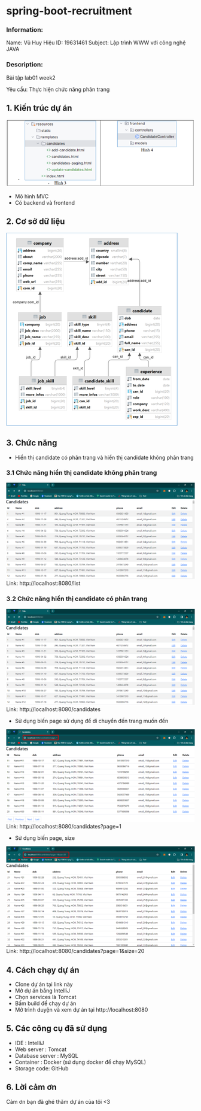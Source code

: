 # spring-boot-recruitment


### Information:

Name: Vũ Huy Hiệu
ID: 19631461
Subject: Lập trình WWW với công nghệ JAVA

### Description:

Bài tập lab01 week2

Yêu cầu: Thực hiện chức năng phân trang

## 1. Kiến trúc dự án

![Alt text](./images/kientruc.png)

- Mô hình MVC
- Có backend và frontend

## 2. Cơ sở dữ liệu

![Alt text](./images/csdl.png)

## 3. Chức năng

- Hiển thị candidate có phân trang và hiển thị candidate không phân trang
### 3.1 Chức năng hiển thị candidate không phân trang
![Alt text](./images/no-paging.png)
Link: http://localhost:8080/list

### 3.2 Chức năng hiển thị candidate có phân trang
![Alt text](./images/no-paging.png)
Link: http://localhost:8080/candidates

- Sử dụng biến page sử dụng để di chuyển đến trang muốn đến

![img.png](./images/paging-with-page.png)
Link: http://localhost:8080/candidates?page=1

- Sử dụng biến page, size 

![img.png](./images/paging-with-page-size.png)
Link: http://localhost:8080/candidates?page=1&size=20
## 4. Cách chạy dự án

- Clone dự án tại link này
- Mở dự án bằng IntelliJ
- Chọn services là Tomcat
- Bấm build để chạy dự án
- Mở trình duyện và xem dự án tại http://localhost:8080

## 5. Các công cụ đã sử dụng

- IDE : IntelliJ
- Web server : Tomcat
- Database server : MySQL
- Container : Docker (sử dụng docker để chạy MySQL)
- Storage code: GitHub

## 6. Lời cảm ơn

Cảm ơn bạn đã ghé thăm dự án của tôi <3

